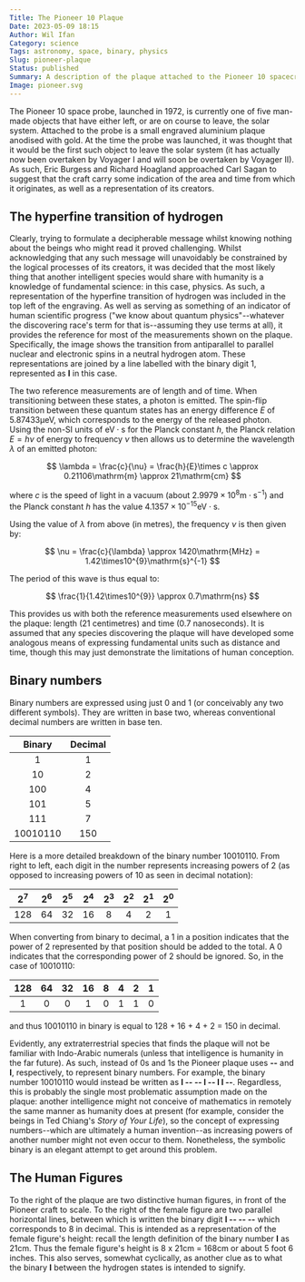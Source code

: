 ```yaml
---
Title: The Pioneer 10 Plaque
Date: 2023-05-09 18:15
Author: Wil Ifan
Category: science
Tags: astronomy, space, binary, physics
Slug: pioneer-plaque
Status: published
Summary: A description of the plaque attached to the Pioneer 10 spacecraft and what it represents.
Image: pioneer.svg
---
```


The Pioneer 10 space probe, launched in 1972, is currently one of five man-made objects that have either left, or are on course to leave, the solar system. Attached to the probe is a small engraved aluminium plaque anodised with gold. At the time the probe was launched, it was thought that it would be the first such object to leave the solar system (it has actually now been overtaken by Voyager I and will soon be overtaken by Voyager II). As such, Eric Burgess and Richard Hoagland approached Carl Sagan to suggest that the craft carry some indication of the area and time from which it originates, as well as a representation of its creators.

## The hyperfine transition of hydrogen

Clearly, trying to formulate a decipherable message whilst knowing nothing about the beings who might read it proved challenging. Whilst acknowledging that any such message will unavoidably be constrained by the logical processes of its creators, it was decided that the most likely thing that another intelligent species would share with humanity is a knowledge of fundamental science: in this case, physics. As such, a representation of the hyperfine transition of hydrogen was included in the top left of the engraving. As well as serving as something of an indicator of human scientific progress ("we know about quantum physics"--whatever the discovering race's term for that is--assuming they use terms at all), it provides the reference for most of the measurements shown on the plaque. Specifically, the image shows the transition from antiparallel to parallel nuclear and electronic spins in a neutral hydrogen atom. These representations are joined by a line labelled with the binary digit 1, represented as **I** in this case.

The two reference measurements are of length and of time. When transitioning between these states, a photon is emitted. The spin-flip transition between these quantum states has an energy difference $E$ of $5.87433 \mathrm{\mu eV}$, which corresponds to the energy of the released photon. Using the non-SI units of $\mathrm{eV \cdot s}$ for the Planck constant $h$, the Planck relation $E = h \nu$ of energy to frequency $\nu$ then allows us to determine the wavelength $\lambda$ of an emitted photon:

$$
\lambda = \frac{c}{\nu} = \frac{h}{E}\times c \approx 0.21106\mathrm{m} \approx 21\mathrm{cm}
$$

where $c$ is the speed of light in a vacuum (about $2.9979\times10^{8}\mathrm{m} \cdot \mathrm{s}^{-1}$) and the Planck constant $h$ has the value $4.1357\times10^{-15} \mathrm{eV} \cdot \mathrm{s}$.

Using the value of $\lambda$ from above (in metres), the frequency $\nu$ is then given by:

$$
\nu = \frac{c}{\lambda} \approx 1420\mathrm{MHz} = 1.42\times10^{9}\mathrm{s}^{-1}
$$

The period of this wave is thus equal to:

$$
\frac{1}{1.42\times10^{9}} \approx 0.7\mathrm{ns}
$$

This provides us with both the reference measurements used elsewhere on the plaque: length (21 centimetres) and time (0.7 nanoseconds). It is assumed that any species discovering the plaque will have developed some analogous means of expressing fundamental units such as distance and time, though this may just demonstrate the limitations of human conception.

## Binary numbers

Binary numbers are expressed using just 0 and 1 (or conceivably any two different symbols). They are written in base two, whereas conventional decimal numbers are written in base ten.

| Binary     | Decimal     |
|:----------:|:-----------:|
|  1         |  1          |
|  10        |  2          |
|  100       |  4          |
|  101       |  5          |
|  111       |  7          |
|  10010110  |  150        |

Here is a more detailed breakdown of the binary number 10010110. From right to left, each digit in the number represents increasing powers of 2 (as opposed to increasing powers of 10 as seen in decimal notation):

| $2^{7}$ | $2^{6}$ | $2^{5}$ | $2^{4}$ | $2^{3}$ | $2^{2}$ | $2^{1}$ | $2^{0}$ |
|:---:|:--:|:--:|:--:|:-:|:-:|:-:|:-:|
| 128 | 64 | 32 | 16 | 8 | 4 | 2 | 1 |

When converting from binary to decimal, a 1 in a position indicates that the power of 2 represented by that position should be added to the total. A 0 indicates that the corresponding power of 2 should be ignored. So, in the case of 10010110:

| 128 | 64 | 32 | 16 | 8 | 4 | 2 | 1 |
|:---:|:--:|:--:|:--:|:-:|:-:|:-:|:-:|
| 1   | 0  | 0  | 1  | 0 | 1 | 1 | 0 |

and thus 10010110 in binary is equal to 128 + 16 + 4 + 2 = 150 in decimal.

Evidently, any extraterrestrial species that finds the plaque will not be familiar with Indo-Arabic numerals (unless that intelligence is humanity in the far future). As such, instead of 0s and 1s the Pioneer plaque uses **--** and **I**, respectively, to represent binary numbers. For example, the binary number 10010110 would instead be written as **I -- -- I -- I I --**. Regardless, this is probably the single most problematic assumption made on the plaque: another intelligence might not conceive of mathematics in remotely the same manner as humanity does at present (for example, consider the beings in Ted Chiang's *Story of Your Life*), so the concept of expressing numbers--which are ultimately a human invention--as increasing powers of another number might not even occur to them. Nonetheless, the symbolic binary is an elegant attempt to get around this problem.

## The Human Figures

To the right of the plaque are two distinctive human figures, in front of the Pioneer craft to scale. To the right of the female figure are two parallel horizontal lines, between which is written the binary digit **I -- -- --** which corresponds to 8 in decimal. This is intended as a representation of the female figure's height: recall the length definition of the binary number **I** as 21cm. Thus the female figure's height is 8 x 21cm = 168cm or about 5 foot 6 inches. This also serves, somewhat cyclically, as another clue as to what the binary **I** between the hydrogen states is intended to signify.
